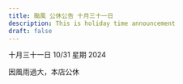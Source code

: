 ```yaml
---
title: 颱風 公休公告 十月三十一日
description: This is holiday time announcement
draft: false
---
```

十月三十一日 10/31 星期 2024

因風雨過大，本店公休